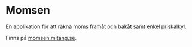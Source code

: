 # Momsen

En applikation för att räkna moms framåt och bakåt samt enkel priskalkyl.

Finns på [momsen.mitang.se](https://momsen.mitang.se).
